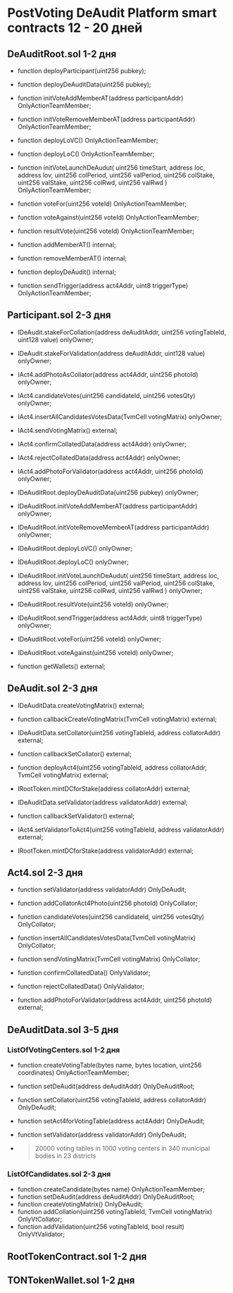 # PostVoting DeAudit Platform smart contracts 12 - 20 дней

## DeAuditRoot.sol 1-2 дня

 * function deployParticipant(uint256 pubkey);
 * function deployDeAuditData(uint256 pubkey);

 * function initVoteAddMemberAT(address participantAddr) OnlyActionTeamMember;
 * function initVoteRemoveMemberAT(address participantAddr) OnlyActionTeamMember;
 * function deployLoVC() OnlyActionTeamMember;
 * function deployLoC() OnlyActionTeamMember;
 * function initVoteLaunchDeAudut(
      uint256 timeStart,
      address loc,
      address lov,
      uint256 colPeriod,
      uint256 valPeriod,
      uint256 colStake,
      uint256 valStake,
      uint256 colRwd,
      uint256 valRwd
    ) OnlyActionTeamMember;

  * function voteFor(uint256 voteId) OnlyActionTeamMember;
  * function voteAgainst(uint256 voteId) OnlyActionTeamMember;

  * function resultVote(uint256 voteId) OnlyActionTeamMember;

  * function addMemberAT() internal;
  * function removeMemberAT() internal;
  * function deployDeAudit() internal;

  * function sendTrigger(address act4Addr, uint8 triggerType) OnlyActionTeamMember;

## Participant.sol 2-3 дня

 * IDeAudit.stakeForCollation(address deAuditAddr, uint256 votingTableId, uint128 value) onlyOwner;
 * IDeAudit.stakeForValidation(address deAuditAddr, uint128 value) onlyOwner;

 * IAct4.addPhotoAsCollator(address act4Addr, uint256 photoId) onlyOwner;
 * IAct4.candidateVotes(uint256 candidateId, uint256 votesQty) onlyOwner;
 * IAct4.insertAllCandidatesVotesData(TvmCell votingMatrix) onlyOwner;
 * IAct4.sendVotingMatrix() external;
 * IAct4.confirmCollatedData(address act4Addr) onlyOwner;
 * IAct4.rejectCollatedData(address act4Addr) onlyOwner;
 * IAct4.addPhotoForValidator(address act4Addr, uint256 photoId) onlyOwner;

 * IDeAuditRoot.deployDeAuditData(uint256 pubkey) onlyOwner;
 * IDeAuditRoot.initVoteAddMemberAT(address participantAddr) onlyOwner;
 * IDeAuditRoot.initVoteRemoveMemberAT(address participantAddr) onlyOwner;
 * IDeAuditRoot.deployLoVC() onlyOwner;
 * IDeAuditRoot.deployLoC() onlyOwner;
 * IDeAuditRoot.initVoteLaunchDeAudut(
      uint256 timeStart,
      address loc,
      address lov,
      uint256 colPeriod,
      uint256 valPeriod,
      uint256 colStake,
      uint256 valStake,
      uint256 colRwd,
      uint256 valRwd
    ) onlyOwner;
  * IDeAuditRoot.resultVote(uint256 voteId) onlyOwner;
  * IDeAuditRoot.sendTrigger(address act4Addr, uint8 triggerType) onlyOwner;
  * IDeAuditRoot.voteFor(uint256 voteId) onlyOwner;
  * IDeAuditRoot.voteAgainst(uint256 voteId) onlyOwner;

  * function getWallets() external;

## DeAudit.sol 2-3 дня

* IDeAuditData.createVotingMatrix() external;
* function callbackCreateVotingMatrix(TvmCell votingMatrix) external;

* IDeAuditData.setCollator(uint256 votingTableId, address collatorAddr) external;
* function callbackSetCollator() external;

* function deployAct4(uint256 votingTableId, address collatorAddr, TvmCell votingMatrix) external;
* IRootToken.mintDCforStake(address collatorAddr) external;

* IDeAuditData.setValidator(address validatorAddr) external;
* function callbackSetValidator() external;

* IAct4.setValidatorToAct4(uint256 votingTableId, address validatorAddr) external;
* IRootToken.mintDCforStake(address validatorAddr) external;

## Act4.sol 2-3 дня

* function setValidator(address validatorAddr) OnlyDeAudit;

* function addCollatorAct4Photo(uint256 photoId) OnlyCollator;
* function candidateVotes(uint256 candidateId, uint256 votesQty) OnlyCollator;
* function insertAllCandidatesVotesData(TvmCell votingMatrix) OnlyCollator;
* function sendVotingMatrix(TvmCell votingMatrix) OnlyCollator;

* function confirmCollatedData() OnlyValidator;
* function rejectCollatedData() OnlyValidator;

* function addPhotoForValidator(address act4Addr, uint256 photoId) external;

## DeAuditData.sol 3-5 дня

### ListOfVotingCenters.sol 1-2 дня

* function createVotingTable(bytes name, bytes location, uint256 coordinates) OnlyActionTeamMember;
* function setDeAudit(address deAuditAddr) OnlyDeAuditRoot;
* function setCollator(uint256 votingTableId, address collatorAddr) OnlyDeAudit;
* function setAct4forVotingTable(address act4Addr) OnlyDeAudit;
* function setValidator(address validatorAddr) OnlyDeAudit;

* >20000 voting tables in 1000 voting centers in 340 municipal bodies in 23 districts

### ListOfCandidates.sol 2-3 дня

* function createCandidate(bytes name) OnlyActionTeamMember;
* function setDeAudit(address deAuditAddr) OnlyDeAuditRoot;
* function createVotingMatrix() OnlyDeAudit;
* function addCollation(uint256 votingTableId, TvmCell votingMatrix) OnlyVtCollator;
* function addValidation(uint256 votingTableId, bool result) OnlyVtValidator;

## RootTokenContract.sol 1-2 дня
## TONTokenWallet.sol 1-2 дня

